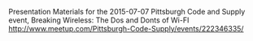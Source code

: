 Presentation Materials for the 2015-07-07 Pittsburgh Code and Supply event, Breaking Wireless:  The Dos and Donts of Wi-FI  
http://www.meetup.com/Pittsburgh-Code-Supply/events/222346335/
